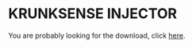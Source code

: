 # KRUNKSENSE INJECTOR

You are probably looking for the download, click [here](//github.com/z3db0y/krunksense_injector/releases).